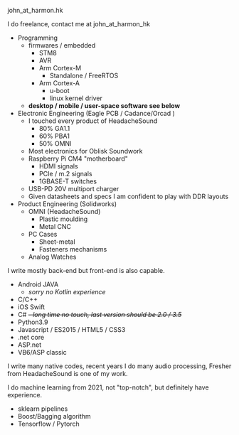 john_at_harmon.hk

I do freelance, contact me at john_at_harmon_hk
- Programming
  - firmwares / embedded
    - STM8
    - AVR
    - Arm Cortex-M
      - Standalone / FreeRTOS
    - Arm Cortex-A
      - u-boot
      - linux kernel driver
  - **desktop / mobile / user-space software see below**
- Electronic Engineering (Eagle PCB / Cadance/Orcad )
  - I touched every product of HeadacheSound
    - 80% GA1.1
    - 60% PBA1
    - 50% OMNI
  - Most electronics for Oblisk Soundwork
  - Raspberry Pi CM4 "motherboard"
    - HDMI signals
    - PCIe / m.2 signals
    - 1GBASE-T switches
  - USB-PD 20V multiport charger
  - Given datasheets and specs I am confident to play with DDR layouts
- Product Engineering (Solidworks)
  - OMNI (HeadacheSound) 
    - Plastic moulding
    - Metal CNC
  - PC Cases
    - Sheet-metal
    - Fasteners mechanisms
  - Analog Watches

I write mostly back-end but front-end is also capable.
- Android JAVA
  - *sorry no Kotlin experience*
- C/C++
- iOS Swift
- C#
  ~~- *long time no touch, last version should be 2.0 / 3.5*~~
- Python3.9
- Javascript / ES2015 / HTML5 / CSS3
- .net core
- ASP.net
- VB6/ASP classic

I write many native codes, recent years I do many audio processing, Fresher from HeadacheSound is one of my work.

I do machine learning from 2021, not "top-notch", but definitely have experience.
- sklearn pipelines
- Boost/Bagging algorithm
- Tensorflow / Pytorch
